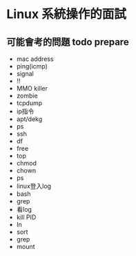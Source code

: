 # Linux 系統操作的面試

## 可能會考的問題 todo prepare
* mac address
* ping(icmp)
* signal
* !!
* MMO killer
* zombie
* tcpdump
* ip指令
* apt/dekg
* ps 
* ssh
* df
* free
* top
* chmod
* chown
* ps 
* linux登入log
* bash
* grep
* 看log
* kill PID
* ln
* sort
* grep
* mount

